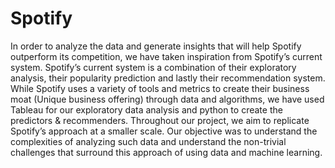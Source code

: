 # Spotify
In order to analyze the data and generate insights that will help Spotify outperform its competition, we have taken inspiration from Spotify’s current system. Spotify’s current system is a combination of their exploratory analysis, their popularity prediction and lastly their recommendation system. While Spotify uses a variety of tools and metrics to create their business moat (Unique business offering) through data and algorithms, we have used Tableau for our exploratory data analysis and python to create the predictors &amp; recommenders. Throughout our project, we aim to replicate Spotify’s approach at a smaller scale. Our objective was to understand the complexities of analyzing such data and understand the non-trivial challenges that surround this approach of using data and machine learning.
